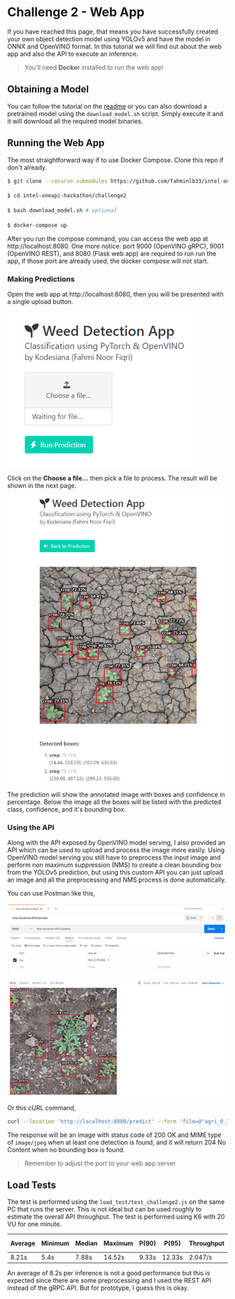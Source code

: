 # Challenge 2 - Web App

If you have reached this page, that means you have successfully created your own object detection model using YOLOv5 and have the model in ONNX and OpenVINO format. In this tutorial we will find out about the web app and also the API to execute an inference.

> You'll need **Docker** installed to run the web app!

## Obtaining a Model

You can follow the tutorial on the [readme](./readme.md) or you can also download a pretrained model using the `download_model.sh` script. Simply execute it and it will download all the required model binaries.

## Running the Web App

The most straightforward way if to use Docker Compose. Clone this repo if don't already.

```bash
$ git clone --recurse-submodules https://github.com/fahminlb33/intel-oneapi-hackathon

$ cd intel-oneapi-hackathon/challenge2

$ bash download_model.sh # optional

$ docker-compose up
```

After you run the compose command, you can access the web app at http://localhost:8080. One more notice: port 9000 (OpenVINO gRPC), 9001 (OpenVINO REST), and 8080 (Flask web app) are required to run run the app, if those port are already used, the docker compose will not start.

### Making Predictions

Open the web app at http://localhost:8080, then you will be presented with a single upload button.

![](./assets/wda1.png)

Click on the **Choose a file...** then pick a file to process. The result will be shown in the next page.

![](./assets/wda2.png)

The prediction will show the annotated image with boxes and confidence in percentage. Below the image all the boxes will be listed with the predicted class, confidence, and it's bounding box.

### Using the API

Along with the API exposed by OpenVINO model serving, I also provided an API which can be used to upload and process the image more easily. Using OpenVINO model serving you still have to preprocess the input image and perform non maximum suppression (NMS) to create a clean bounding box from the YOLOv5 prediction, but using this custom API you can just upload an image and all the preprocessing and NMS process is done automatically.

You can use Postman like this,

![](./assets/wda3.png)

Or this cURL command,

```bash
curl --location 'http://localhost:8080/predict' --form 'file=@"agri_0_39.jpeg"'
```

The response will be an image with status code of 200 OK and MIME type of `image/jpeg` when at least one detection is found, and it will return 204 No Content when no bounding box is found.

> Remember to adjust the port to your web app server

## Load Tests

The test is performed using the `load_test/test_challenge2.js` on the same PC that runs the server. This is not ideal but can be used roughly to estimate the overall API throughput. The test is performed using K6 with 20 VU for one minute.

| Average | Minimum | Median | Maximum | P(90) | P(95) | Throughput | Total Request |
|---------|---------|--------|---------|-------|-------|------------|---------------|
| 8.21s   | 5.4s    | 7.88s  | 14.52s  | 9.33s | 12.33s| 2.047/s    | 140           |

An average of 8.2s per inference is not a good performance but this is expected since there are some preprocessing and I used the REST API instead of the gRPC API. But for prototype, I guess this is okay.
